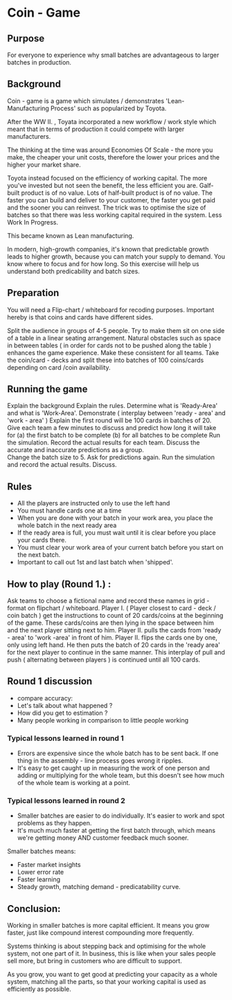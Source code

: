 # Coin - Game 

## Purpose
For everyone to experience why small batches are advantageous to larger batches in production.

## Background
Coin - game is a game which simulates / demonstrates 'Lean-Manufacturing Process' such as popularized by Toyota. 

After the WW II. , Toyata incorporated a new workflow / work style which meant that in terms of production it could compete with larger manufacturers.  

The thinking at the time was around Economies Of Scale - the more you make, the cheaper your unit costs, therefore the lower your prices and the higher your market share.

Toyota instead focused on the efficiency of working capital.  The more you've invested but not seen the benefit, the less efficient you are.  Galf-built product is of no value.  Lots of half-built product is of no value.  The faster you can build and deliver to your customer, the faster you get paid and the sooner you can reinvest.  The trick was to optimise the size of batches so that there was less working capital required in the system.  Less Work In Progress.

This became known as Lean manufacturing.

In modern, high-growth companies, it's known that predictable growth leads to higher growth, because you can match your supply to demand.  You know where to focus and for how long.  So this exercise will help us understand both predicability and batch sizes.

## Preparation 

You will need a Flip-chart / whiteboard for recoding purposes. 
Important hereby is that coins and cards have different sides. 

Split the audience in groups of 4-5 people.
Try to make them sit on one side of a table in a linear seating arrangement. 
Natural obstacles such as space in between tables ( in order for cards not to be pushed along the table ) enhances the game experience. Make these consistent for all teams.
Take the coin/card - decks and split these into batches of 100 coins/cards depending on card /coin availability.  

## Running the game

Explain the background 
Explain the rules. 
Determine what is 'Ready-Area'  and what is 'Work-Area'.
Demonstrate ( interplay between 'ready - area'  and 'work - area' )
Explain the first round will be 100 cards in batches of 20.
Give each team a few minutes to discuss and predict how long it will take for (a) the first batch to be complete (b) for all batches to be complete
Run the simulation.  Record the actual results for each team.
Discuss the accurate and inaccurate predictions as a group.  
Change the batch size to 5.
Ask for predictions again.
Run the simulation and record the actual results.
Discuss.


## Rules
* All the players are instructed only to use the left hand
* You must handle cards one at a time
* When you are done with your batch in your work area, you place the whole batch in the next ready area
* If the ready area is full, you must wait until it is clear before you place your cards there.  
* You must clear your work area of your current batch before you start on the next batch.
* Important to call out 1st and last batch when 'shipped'. 

## How to play (Round 1.) : 

Ask teams to choose a fictional name and record these names in grid - format on flipchart / whiteboard. 
Player I. ( Player closest to card - deck / coin batch ) get the instructions to count of 20 cards/coins at the beginning of the game. These cards/coins are then lying in the space between him and the next player sitting next to him. Player II. pulls the cards from 'ready - area' to 'work -area' in front of him. 
Player II. flips the cards one by one, only using left hand. He then puts the batch of 20 cards in the 'ready area' for the next player to continue in the same manner. This interplay of pull and push ( alternating between players ) is continued until all 100 cards. 



## Round 1 discussion
* compare accuracy:
* Let's talk about what happened ?
* How did you get to estimation ?
* Many people working in comparison to little people working

### Typical lessons learned in round 1
* Errors are expensive since the whole batch has to be sent back. If one thing in the assembly - line process goes wrong it ripples.
* It's easy to get caught up in measuring the work of one person and adding or multiplying for the whole team, but this doesn't see how much of the whole team is working at a point.
 
### Typical lessons learned in round 2
* Smaller batches are easier to do individually. It's easier to work and spot problems as they happen.
* It's much much faster at getting the first batch through, which means we're getting money AND customer feedback much sooner.

Smaller batches means:

* Faster market insights 
* Lower error rate 
* Faster learning
* Steady growth, matching demand - predicatability curve. 
 
## Conclusion:
Working in smaller batches is more capital efficient.  It means you grow faster, just like compound interest compounding more frequently.

Systems thinking is about stepping back and optimising for the whole system, not one part of it.  In business, this is like when your sales people sell more, but bring in customers who are difficult to support.

As you grow, you want to get good at predicting your capacity as a whole system, matching all the parts, so that your working capital is used as efficiently as possible.


